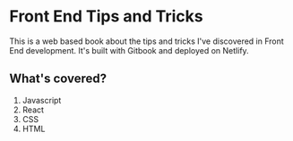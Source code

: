 [Front End Trivia]: http://front-end-trivia.netlify.com/

# Front End Tips and Tricks

This is a web based book about the tips and tricks I've discovered in Front End development. It's built with Gitbook and deployed on Netlify. 

## What's covered?
1. Javascript
2. React
3. CSS
4. HTML
